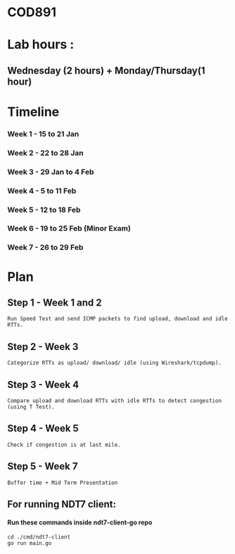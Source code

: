 # COD891
# Lab hours :
  ## Wednesday (2 hours) + Monday/Thursday(1 hour)

# Timeline
### Week 1 - 15 to 21 Jan
### Week 2 - 22 to 28 Jan
### Week 3 - 29 Jan to 4 Feb
### Week 4 - 5 to 11 Feb
### Week 5 - 12 to 18 Feb
### Week 6 - 19 to 25 Feb (Minor Exam)
### Week 7 - 26 to 29 Feb

# Plan
  ## Step 1 - Week 1 and 2
    Run Speed Test and send ICMP packets to find upload, download and idle RTTs.
  ## Step 2 - Week 3
    Categorize RTTs as upload/ download/ idle (using Wireshark/tcpdump).
  ## Step 3 - Week 4 
    Compare upload and download RTTs with idle RTTs to detect congestion (using T Test).
  ## Step 4 - Week 5
    Check if congestion is at last mile.
  ## Step 5 - Week 7
    Buffer time + Mid Term Presentation

## For running NDT7 client:
  #### Run these commands inside ndt7-client-go repo
    cd ./cmd/ndt7-client
    go run main.go
  

